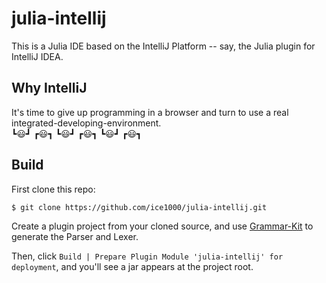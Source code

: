 # julia-intellij

<!-- badges -->

This is a Julia IDE based on the IntelliJ Platform -- say, the Julia plugin for IntelliJ IDEA.

## Why IntelliJ

It's time to give up programming in a browser and turn to use a real integrated-developing-environment.<br/>
┗:smiley:┛ ┏:smiley:┓ ┗:smiley:┛ ┏:smiley:┓ ┗:smiley:┛ ┏:smiley:┓

## Build

First clone this repo:

```shell
$ git clone https://github.com/ice1000/julia-intellij.git
```

Create a plugin project from your cloned source, and use [Grammar-Kit](https://github.com/JetBrains/Grammar-Kit)
to generate the Parser and Lexer.

Then, click `Build | Prepare Plugin Module 'julia-intellij' for deployment`, and you'll see a jar
appears at the project root.
